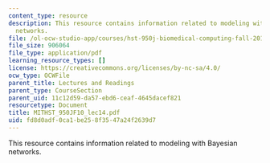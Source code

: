 ```yaml
---
content_type: resource
description: This resource contains information related to modeling with Bayesian
  networks.
file: /ol-ocw-studio-app/courses/hst-950j-biomedical-computing-fall-2010/fd8d0adf0ca1be258f3547a24f2639d7_MITHST_950JF10_lec14.pdf
file_size: 906064
file_type: application/pdf
learning_resource_types: []
license: https://creativecommons.org/licenses/by-nc-sa/4.0/
ocw_type: OCWFile
parent_title: Lectures and Readings
parent_type: CourseSection
parent_uid: 11c12d59-da57-ebd6-ceaf-4645dacef821
resourcetype: Document
title: MITHST_950JF10_lec14.pdf
uid: fd8d0adf-0ca1-be25-8f35-47a24f2639d7
---
```

This resource contains information related to modeling with Bayesian networks.